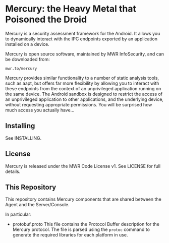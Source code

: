 Mercury: the Heavy Metal that Poisoned the Droid
================================================

Mercury is a security assessment framework for the Android. It allows you to dynamically interact with the IPC endpoints exported by an application installed on a device.

Mercury is open source software, maintained by MWR InfoSecurity, and can be downloaded
from:

    mwr.to/mercury

Mercury provides similar functionality to a number of static analysis tools, such as aapt, but offers far more flexibility by allowing you to interact with these endpoints from the context of an unprivileged application running on the same device. The Android sandbox is designed to restrict the access of an unprivileged application to other applications, and the underlying device, without requesting appropriate permissions. You will be surprised how much access you actually have...


Installing
----------

See INSTALLING.


License
-------

Mercury is released under the MWR Code License v1. See LICENSE for full details.


This Repository
---------------

This repository contains Mercury components that are shared between the Agent and the Server/Console.

In particular:

* protobuf.proto
This file contains the Protocol Buffer description for the Mercury protocol. The file is parsed using the `protoc` command to generate the required libraries for each platform in use.
